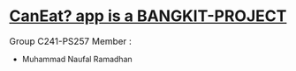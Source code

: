 # <ins>CanEat? app is a BANGKIT-PROJECT</ins>


<span style="font-size:12pt;">Group C241-PS257 Member :</span>
* Muhammad Naufal Ramadhan

